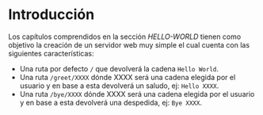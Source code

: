 # Introducción

Los capítulos comprendidos en la sección _HELLO-WORLD_ tienen como objetivo la creación de un servidor web muy simple el cual cuenta con las siguientes características:

* Una ruta por defecto `/` que devolverá la cadena `Hello World`.
* Una ruta `/greet/XXXX`  dónde XXXX será una cadena elegida por el usuario y en base a esta devolverá un saludo, ej: `Hello XXXX`.
* Una ruta `/bye/XXXX`  dónde XXXX será una cadena elegida por el usuario y en base a esta devolverá una despedida, ej: `Bye XXXX`.

